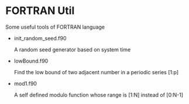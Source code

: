 FORTRAN Util
===
Some useful tools of FORTRAN language

- init_random_seed.f90

	A random seed generator based on system time

- lowBound.f90

	 Find the low bound of two adjacent number in a periodic series [1:p]

- mod1.f90

	A self defined modulo function whose range is [1:N] instead of [0:N-1]
